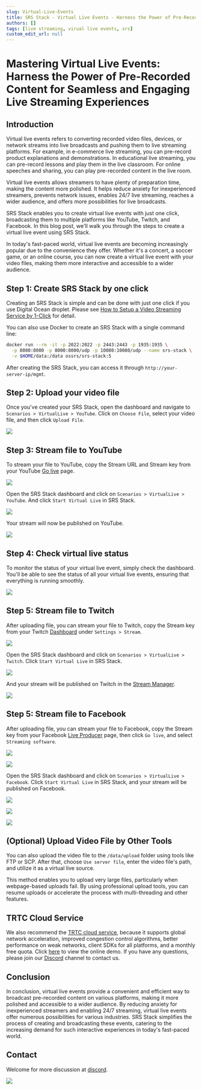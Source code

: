 ```yaml
---
slug: Virtual-Live-Events
title: SRS Stack - Virtual Live Events - Harness the Power of Pre-Recorded Content for Seamless and Engaging Live Streaming Experiences
authors: []
tags: [live streaming, virual live events, srs]
custom_edit_url: null
---
```


# Mastering Virtual Live Events: Harness the Power of Pre-Recorded Content for Seamless and Engaging Live Streaming Experiences

## Introduction

Virtual live events refers to converting recorded video files, devices, or network streams into live 
broadcasts and pushing them to live streaming platforms. For example, in e-commerce live streaming, 
you can pre-record product explanations and demonstrations. In educational live streaming, you can 
pre-record lessons and play them in the live classroom. For online speeches and sharing, you can 
play pre-recorded content in the live room. 

Virtual live events allows streamers to have plenty of preparation time, making the content more polished. 
It helps reduce anxiety for inexperienced streamers, prevents network issues, enables 24/7 live streaming, 
reaches a wider audience, and offers more possibilities for live broadcasts.

<!--truncate-->

SRS Stack enables you to create virtual live events with just one click, broadcasting them to multiple platforms
like YouTube, Twitch, and Facebook. In this blog post, we'll walk you through the steps to create a virtual live
event using SRS Stack.

In today's fast-paced world, virtual live events are becoming increasingly popular due to the convenience 
they offer. Whether it's a concert, a soccer game, or an online course, you can now create a virtual live 
event with your video files, making them more interactive and accessible to a wider audience. 

## Step 1: Create SRS Stack by one click

Creating an SRS Stack is simple and can be done with just one click if you use Digital Ocean droplet.
Please see [How to Setup a Video Streaming Service by 1-Click](./2022-04-09-SRS-Stack-Tutorial.md) for detail.

You can also use Docker to create an SRS Stack with a single command line:

```bash
docker run --rm -it -p 2022:2022 -p 2443:2443 -p 1935:1935 \
  -p 8080:8080 -p 8000:8000/udp -p 10080:10080/udp --name srs-stack \
  -v $HOME/data:/data ossrs/srs-stack:5
```

After creating the SRS Stack, you can access it through `http://your-server-ip/mgmt`.

## Step 2: Upload your video file

Once you've created your SRS Stack, open the dashboard and navigate to `Scenarios > VirtualLive > YouTube`. 
Click on `Choose File`, select your video file, and then click `Upload File`.

![](/img/blog-2023-09-11-01.png)

## Step 3: Stream file to YouTube

To stream your file to YouTube, copy the Stream URL and Stream key from your YouTube [Go live](https://studio.youtube.com/channel/UC/livestreaming) page.

![](/img/blog-2023-09-11-02.png)

Open the SRS Stack dashboard and click on `Scenarios > VirtualLive > YouTube`. And click `Start Virtual Live` in SRS Stack.

![](/img/blog-2023-09-11-03.png)

Your stream will now be published on YouTube.

![](/img/blog-2023-09-11-04.png)

## Step 4: Check virtual live status

To monitor the status of your virtual live event, simply check the dashboard. You'll be able to see the status of all your virtual live events, ensuring that everything is running smoothly.

![](/img/blog-2023-09-11-05.png)

## Step 5: Stream file to Twitch

After uploading file, you can stream your file to Twitch, copy the Stream key from your 
Twitch [Dashboard](https://www.twitch.tv/dashboard/settings) under `Settings > Stream`.

![](/img/blog-2023-09-11-06.png)

Open the SRS Stack dashboard and click on `Scenarios > VirtualLive > Twitch`. Click `Start Virtual Live` in SRS Stack.

![](/img/blog-2023-09-11-07.png)

And your stream will be published on Twitch in the [Stream Manager](https://www.twitch.tv/dashboard/stream).

![](/img/blog-2023-09-11-08.png)

## Step 5: Stream file to Facebook

After uploading file, you can stream your file to Facebook, copy the Stream key from your 
Facebook [Live Producer](https://www.facebook.com/live/producer?ref=OBS) page,
then click `Go live`, and select `Streaming software`.

![](/img/blog-2023-09-11-09.png)

![](/img/blog-2023-09-11-10.png)

Open the SRS Stack dashboard and click on `Scenarios > VirtualLive > Facebook`. Click `Start Virtual Live` in SRS Stack, and your stream will be published on Facebook.

![](/img/blog-2023-09-11-11.png)

![](/img/blog-2023-09-11-12.png)

![](/img/blog-2023-09-11-13.png)

## (Optional) Upload Video File by Other Tools

You can also upload the video file to the `/data/upload` folder using tools like FTP or SCP. After that, choose 
`Use server file`, enter the video file's path, and utilize it as a virtual live source.

This method enables you to upload very large files, particularly when webpage-based uploads fail. By using professional 
upload tools, you can resume uploads or accelerate the process with multi-threading and other features.

## TRTC Cloud Service

We also recommend the [TRTC cloud service](https://ossrs.io/trtc/register?utm_source=community&utm_medium=ossrs&utm_campaign=OBS-WHIP-TRTC&_channel_track_key=K7mXPmCZ), 
because it supports global network acceleration, improved congestion control algorithms, better performance on weak networks, 
client SDKs for all platforms, and a monthly free quota. Click [here](https://ossrs.io/trtc/demo?utm_source=community&utm_medium=ossrs&utm_campaign=OBS-WHIP-TRTC&_channel_track_key=lfJKyOlF)
to view the online demo. If you have any questions, please join our [Discord](https://discord.gg/DCCH6HyhuT) channel
to contact us.

## Conclusion

In conclusion, virtual live events provide a convenient and efficient way to broadcast pre-recorded content on 
various platforms, making it more polished and accessible to a wider audience. By reducing anxiety for 
inexperienced streamers and enabling 24/7 streaming, virtual live events offer numerous possibilities for 
various industries. SRS Stack simplifies the process of creating and broadcasting these events, catering 
to the increasing demand for such interactive experiences in today's fast-paced world.

## Contact

Welcome for more discussion at [discord](https://discord.gg/bQUPDRqy79).

![](https://ossrs.net/gif/v1/sls.gif?site=ossrs.io&path=/lts/blog-en/2023-09-11-Virtual-Live-Events)
